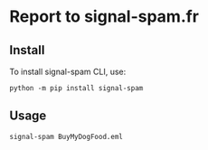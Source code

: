 # Report to signal-spam.fr

## Install

To install signal-spam CLI, use:

    python -m pip install signal-spam


## Usage

    signal-spam BuyMyDogFood.eml
